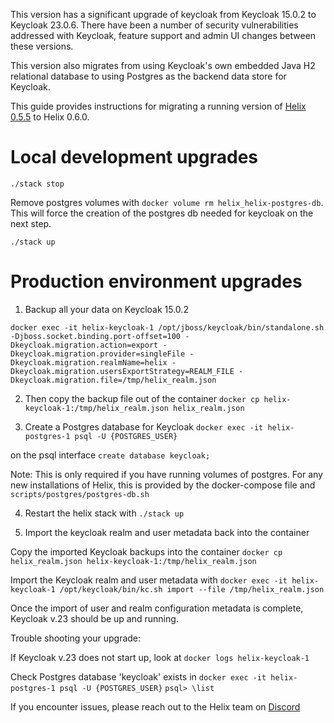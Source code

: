 This version has a significant upgrade of keycloak from Keycloak 15.0.2 to Keycloak 23.0.6. There have been a number of security vulnerabilities addressed with Keycloak, feature support and admin UI changes between these versions.

This version also migrates from using Keycloak's own embedded Java H2 relational database to using Postgres as the backend data store for Keycloak.

This guide provides instructions for migrating a running version of [Helix 0.5.5](https://github.com/helixml/helix/releases/tag/0.5.5) to Helix 0.6.0.

# Local development upgrades

`./stack stop`

Remove postgres volumes with
`docker volume rm helix_helix-postgres-db`. This will force the creation of the postgres db needed for keycloak on the next step.

`./stack up`

# Production environment upgrades

1. Backup all your data on Keycloak 15.0.2

`docker exec -it helix-keycloak-1 /opt/jboss/keycloak/bin/standalone.sh -Djboss.socket.binding.port-offset=100 -Dkeycloak.migration.action=export -Dkeycloak.migration.provider=singleFile -Dkeycloak.migration.realmName=helix -Dkeycloak.migration.usersExportStrategy=REALM_FILE -Dkeycloak.migration.file=/tmp/helix_realm.json`

2. Then copy the backup file out of the container
`docker cp helix-keycloak-1:/tmp/helix_realm.json helix_realm.json`

3. Create a Postgres database for Keycloak
`docker exec -it helix-postgres-1 psql -U {POSTGRES_USER}`

on the psql interface
`create database keycloak;`

Note: This is only required if you have running volumes of postgres. For any new installations of Helix, this is provided by the docker-compose file and `scripts/postgres/postgres-db.sh`

4. Restart the helix stack with `./stack up`

5. Import the keycloak realm and user metadata back into the container

Copy the imported Keycloak backups into the container
`docker cp helix_realm.json helix-keycloak-1:/tmp/helix_realm.json`

Import the Keycloak realm and user metadata with
`docker exec -it helix-keycloak-1 /opt/keycloak/bin/kc.sh import --file /tmp/helix_realm.json`

Once the import of user and realm configuration metadata is complete, Keycloak v.23 should be up and running.

Trouble shooting your upgrade:

If Keycloak v.23 does not start up, look at `docker logs helix-keycloak-1`

Check Postgres database 'keycloak' exists in
`docker exec -it helix-postgres-1 psql -U {POSTGRES_USER}`
`psql> \list`

If you encounter issues, please reach out to the Helix team on [Discord](https://discord.com/channels/1180827321704390657/1209590511745106022)